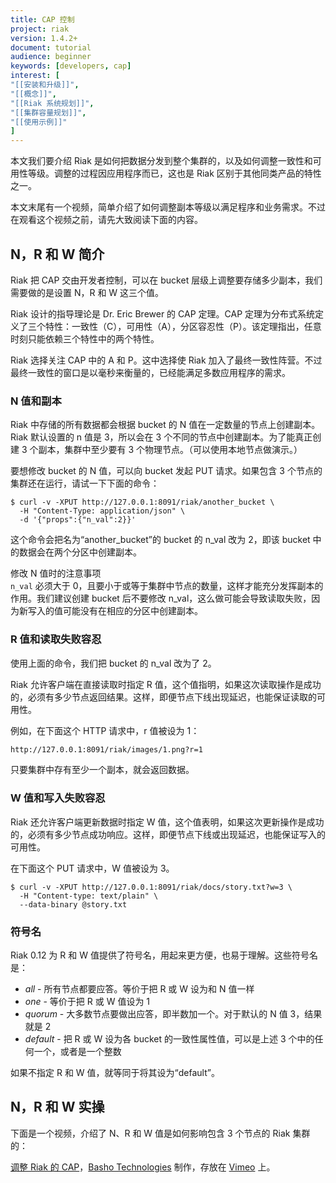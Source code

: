 ```yaml
---
title: CAP 控制
project: riak
version: 1.4.2+
document: tutorial
audience: beginner
keywords: [developers, cap]
interest: [
"[[安装和升级]]",
"[[概念]]",
"[[Riak 系统规划]]",
"[[集群容量规划]]",
"[[使用示例]]"
]
---
```


本文我们要介绍 Riak 是如何把数据分发到整个集群的，以及如何调整一致性和可用性等级。调整的过程因应用程序而已，这也是 Riak 区别于其他同类产品的特性之一。

本文末尾有一个视频，简单介绍了如何调整副本等级以满足程序和业务需求。不过在观看这个视频之前，请先大致阅读下面的内容。

## N，R 和 W 简介

Riak 把 CAP 交由开发者控制，可以在 bucket 层级上调整要存储多少副本，我们需要做的是设置 N，R 和 W 这三个值。

Riak 设计的指导理论是 Dr. Eric Brewer 的 CAP 定理。CAP 定理为分布式系统定义了三个特性：一致性（C），可用性（A），分区容忍性（P）。该定理指出，任意时刻只能依赖三个特性中的两个特性。

Riak 选择关注 CAP 中的 A 和 P。这中选择使 Riak 加入了最终一致性阵营。不过最终一致性的窗口是以毫秒来衡量的，已经能满足多数应用程序的需求。

### N 值和副本

Riak 中存储的所有数据都会根据 bucket 的 N 值在一定数量的节点上创建副本。Riak 默认设置的 n 值是 3，所以会在 3 个不同的节点中创建副本。为了能真正创建 3 个副本，集群中至少要有 3 个物理节点。（可以使用本地节点做演示。）

要想修改 bucket 的 N 值，可以向 bucket 发起 PUT 请求。如果包含 3 个节点的集群还在运行，请试一下下面的命令：

```
$ curl -v -XPUT http://127.0.0.1:8091/riak/another_bucket \
  -H "Content-Type: application/json" \
  -d '{"props":{"n_val":2}}'
```

这个命令会把名为“another_bucket”的 bucket 的 n_val 改为 2，即该 bucket 中的数据会在两个分区中创建副本。

<div class="note">
<div class="title">修改 N 值时的注意事项</div>
<code>n_val</code> 必须大于 0，且要小于或等于集群中节点的数量，这样才能充分发挥副本的作用。我们建议创建 bucket 后不要修改 n_val，这么做可能会导致读取失败，因为新写入的值可能没有在相应的分区中创建副本。
</div>

### R 值和读取失败容忍

使用上面的命令，我们把 bucket 的 n_val 改为了 2。

Riak 允许客户端在直接读取时指定 R 值，这个值指明，如果这次读取操作是成功的，必须有多少节点返回结果。这样，即便节点下线出现延迟，也能保证读取的可用性。

例如，在下面这个 HTTP 请求中，r 值被设为 1：

```bash
http://127.0.0.1:8091/riak/images/1.png?r=1
```

只要集群中存有至少一个副本，就会返回数据。

### W 值和写入失败容忍

Riak 还允许客户端更新数据时指定 W 值，这个值表明，如果这次更新操作是成功的，必须有多少节点成功响应。这样，即便节点下线或出现延迟，也能保证写入的可用性。

在下面这个 PUT 请求中，W 值被设为 3。

```
$ curl -v -XPUT http://127.0.0.1:8091/riak/docs/story.txt?w=3 \
  -H "Content-type: text/plain" \
  --data-binary @story.txt
```

### 符号名

Riak 0.12 为 R 和 W 值提供了符号名，用起来更方便，也易于理解。这些符号名是：

* *all* - 所有节点都要应答。等价于把 R 或 W 设为和 N 值一样
* *one* - 等价于把 R 或 W 值设为 1
* *quorum* - 大多数节点要做出应答，即半数加一个。对于默认的 N 值 3，结果就是 2
* *default* - 把 R 或 W 设为各 bucket 的一致性属性值，可以是上述 3 个中的任何一个，或者是一个整数

如果不指定 R 和 W 值，就等同于将其设为“default”。

## N，R 和 W 实操

下面是一个视频，介绍了 N、R 和 W 值是如何影响包含 3 个节点的 Riak 集群的：

<div style="display:none" class="iframe-video" id="http://player.vimeo.com/video/11172656"></div>

<p><a href="http://vimeo.com/11172656">调整 Riak 的 CAP</a>，<a href="http://vimeo.com/bashotech">Basho Technologies</a> 制作，存放在 <a href="http://vimeo.com">Vimeo</a> 上。</p>
